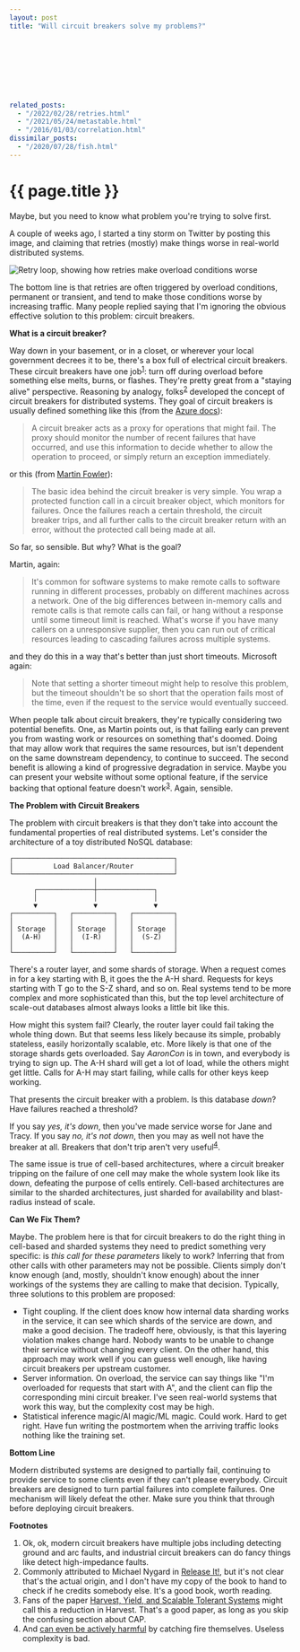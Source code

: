 ```yaml
---
layout: post
title: "Will circuit breakers solve my problems?"









related_posts:
  - "/2022/02/28/retries.html"
  - "/2021/05/24/metastable.html"
  - "/2016/01/03/correlation.html"
dissimilar_posts:
  - "/2020/07/28/fish.html"
---
```

{{ page.title }}
================

<p class="meta">Maybe, but you need to know what problem you're trying to solve first.</p>

A couple of weeks ago, I started a tiny storm on Twitter by posting this image, and claiming that retries (mostly) make things worse in real-world distributed systems.

![Retry loop, showing how retries make overload conditions worse](https://mbrooker-blog-images.s3.amazonaws.com/retry_loop.png)

The bottom line is that retries are often triggered by overload conditions, permanent or transient, and tend to make those conditions worse by increasing traffic. Many people replied saying that I'm ignoring the obvious effective solution to this problem: circuit breakers.

**What is a circuit breaker?**

Way down in your basement, or in a closet, or wherever your local government decrees it to be, there's a box full of electrical circuit breakers. These circuit breakers have one job<sup>[1](#foot1)</sup>: turn off during overload before something else melts, burns, or flashes. They're pretty great from a "staying alive" perspective. Reasoning by analogy, folks<sup>[2](#foot2)</sup> developed the concept of circuit breakers for distributed systems. They goal of circuit breakers is usually defined something like this (from the [Azure docs](https://docs.microsoft.com/en-us/azure/architecture/patterns/circuit-breaker)):

> A circuit breaker acts as a proxy for operations that might fail. The proxy should monitor the number of recent failures that have occurred, and use this information to decide whether to allow the operation to proceed, or simply return an exception immediately.

or this (from [Martin Fowler](https://martinfowler.com/bliki/CircuitBreaker.html)):

> The basic idea behind the circuit breaker is very simple. You wrap a protected function call in a circuit breaker object, which monitors for failures. Once the failures reach a certain threshold, the circuit breaker trips, and all further calls to the circuit breaker return with an error, without the protected call being made at all.

So far, so sensible. But why? What is the goal?

Martin, again:

> It's common for software systems to make remote calls to software running in different processes, probably on different machines across a network. One of the big differences between in-memory calls and remote calls is that remote calls can fail, or hang without a response until some timeout limit is reached. What's worse if you have many callers on a unresponsive supplier, then you can run out of critical resources leading to cascading failures across multiple systems.

and they do this in a way that's better than just short timeouts. Microsoft again:

> Note that setting a shorter timeout might help to resolve this problem, but the timeout shouldn't be so short that the operation fails most of the time, even if the request to the service would eventually succeed.

When people talk about circuit breakers, they're typically considering two potential benefits. One, as Martin points out, is that failing early can prevent you from wasting work or resources on something that's doomed. Doing that may allow work that requires the same resources, but isn't dependent on the same downstream dependency, to continue to succeed. The second benefit is allowing a kind of progressive degradation in service. Maybe you can present your website without some optional feature, if the service backing that optional feature doesn't work<sup>[3](#foot3)</sup>. Again, sensible.

**The Problem with Circuit Breakers**

The problem with circuit breakers is that they don't take into account the fundamental properties of real distributed systems. Let's consider the architecture of a toy distributed NoSQL database:

    ┌────────────────────────────────────────┐
    │          Load Balancer/Router          │
    └────────────────────────────────────────┘
                         │                    
          ┌──────────────┼──────────────┐     
          │              │              │     
          ▼              ▼              ▼     
    ┌──────────┐   ┌──────────┐   ┌──────────┐
    │          │   │          │   │          │
    │ Storage  │   │ Storage  │   │ Storage  │
    │  (A-H)   │   │  (I-R)   │   │  (S-Z)   │
    │          │   │          │   │          │
    └──────────┘   └──────────┘   └──────────┘

There's a router layer, and some shards of storage. When a request comes in for a key starting with B, it goes the the A-H shard. Requests for keys starting with T go to the S-Z shard, and so on. Real systems tend to be more complex and more sophisticated than this, but the top level architecture of scale-out databases almost always looks a little bit like this.

How might this system fail? Clearly, the router layer could fail taking the whole thing down. But that seems less likely because its simple, probably stateless, easily horizontally scalable, etc. More likely is that one of the storage shards gets overloaded. Say *AaronCon* is in town, and everybody is trying to sign up. The A-H shard will get a lot of load, while the others might get little. Calls for A-H may start failing, while calls for other keys keep working.

That presents the circuit breaker with a problem. Is this database *down*? Have failures reached a threshold?

If you say *yes, it's down*, then you've made service worse for Jane and Tracy. If you say *no, it's not down*, then you may as well not have the breaker at all. Breakers that don't trip aren't very useful<sup>[4](#foot4)</sup>.

The same issue is true of cell-based architectures, where a circuit breaker tripping on the failure of one cell may make the whole system look like its down, defeating the purpose of cells entirely. Cell-based architectures are similar to the sharded architectures, just sharded for availability and blast-radius instead of scale.

**Can We Fix Them?**

Maybe. The problem here is that for circuit breakers to do the right thing in cell-based and sharded systems they need to predict something very specific: is *this call for these parameters* likely to work? Inferring that from other calls with other parameters may not be possible. Clients simply don't know enough (and, mostly, shouldn't know enough) about the inner workings of the systems they are calling to make that decision. Typically, three solutions to this problem are proposed:

 - Tight coupling. If the client does know how internal data sharding works in the service, it can see which shards of the service are down, and make a good decision. The tradeoff here, obviously, is that this layering violation makes change hard. Nobody wants to be unable to change their service without changing every client. On the other hand, this approach may work well if you can guess well enough, like having circuit breakers per upstream customer.
 - Server information. On overload, the service can say things like "I'm overloaded for requests that start with A", and the client can flip the corresponding mini circuit breaker. I've seen real-world systems that work this way, but the complexity cost may be high.
 - Statistical inference magic/AI magic/ML magic. Could work. Hard to get right. Have fun writing the postmortem when the arriving traffic looks nothing like the training set.

**Bottom Line**

Modern distributed systems are designed to partially fail, continuing to provide service to some clients even if they can't please everybody. Circuit breakers are designed to turn partial failures into complete failures. One mechanism will likely defeat the other. Make sure you think that through before deploying circuit breakers.

**Footnotes**

 1. <a name="foot1"></a> Ok, ok, modern circuit breakers have multiple jobs including detecting ground and arc faults, and industrial circuit breakers can do fancy things like detect high-impedance faults.
 2. <a name="foot2"></a> Commonly attributed to Michael Nygard in [Release It!](https://www.amazon.com/Release-Production-Ready-Software-Pragmatic-Programmers/dp/0978739213), but it's not clear that's the actual origin, and I don't have my copy of the book to hand to check if he credits somebody else. It's a good book, worth reading.
 3. <a name="foot3"></a> Fans of the paper [Harvest, Yield, and Scalable Tolerant Systems](http://citeseerx.ist.psu.edu/viewdoc/download?doi=10.1.1.24.3690&rep=rep1&type=pdf) might call this a reduction in Harvest. That's a good paper, as long as you skip the confusing section about CAP.
 4. <a name="foot4"></a> And [can even be actively harmful](https://www.nbcbayarea.com/news/local/federal-pacific-circuit-breakers-investigation-finds-decades-of-danger/1930189/) by catching fire themselves. Useless complexity is bad.